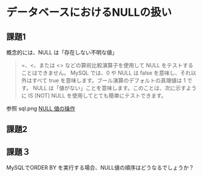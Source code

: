 # データベースにおけるNULLの扱い

## 課題1
概念的には、NULL は「存在しない不明な値」

> =、<、または <> などの算術比較演算子を使用して NULL をテストすることはできません。
> MySQL では、0 や NULL は false を意味し、それ以外はすべて true を意味します。ブール演算のデフォルトの真理値は 1 です。
> NULL は「値がない」ことを意味します。このことは、次に示すように IS [NOT] NULL を使用してとても簡単にテストできます。

参照 sql.png
[NULL 値の操作](https://dev.mysql.com/doc/refman/5.6/ja/working-with-null.html)

## 課題2


## 課題３
MySQLでORDER BY を実行する場合、NULL値の順序はどうなるでしょうか？